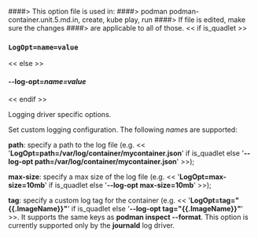 ####> This option file is used in:
####>   podman podman-container.unit.5.md.in, create, kube play, run
####> If file is edited, make sure the changes
####> are applicable to all of those.
<< if is_quadlet >>
### `LogOpt=name=value`
<< else >>
#### **--log-opt**=*name=value*
<< endif >>

Logging driver specific options.

Set custom logging configuration. The following *name*s are supported:

**path**: specify a path to the log file
    (e.g. << '**LogOpt=path=/var/log/container/mycontainer.json**' if is_quadlet else '**--log-opt path=/var/log/container/mycontainer.json**' >>);

**max-size**: specify a max size of the log file
    (e.g. << '**LogOpt=max-size=10mb**' if is_quadlet else '**--log-opt max-size=10mb**' >>);

**tag**: specify a custom log tag for the container
    (e.g. << '**LogOpt=tag="{{.ImageName}}"**' if is_quadlet else '**--log-opt tag="{{.ImageName}}"**' >>.
It supports the same keys as **podman inspect --format**.
This option is currently supported only by the **journald** log driver.
